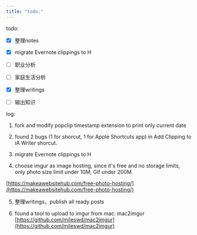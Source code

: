 ```yaml
---
title: "todo:"
---
```

todo:

- [x] 整理notes

- [x] migrate Evernote clippings to H

- [ ] 职业分析

- [ ] 家庭生活分析

- [x] 整理writings

- [ ] 输出知识

log:

1. fork and modify popclip timestamp extension to print only current date

2. found 2 bugs (1 for shorcut, 1 for Apple Shortcuts app) in Add Clipping to iA Writer shorcut.

3. migrate Evernote clippings to H

4. choose imgur as image hosting, since it's free and no storage limits, only photo size limit under 10M, Gif under 200M. 

[https://makeawebsitehub.com/free-photo-hosting/](https://makeawebsitehub.com/free-photo-hosting/)

5. 整理writings，publish all ready posts

6. found a tool to upload to imgur from mac: mac2imgur [https://github.com/mileswd/mac2imgur](https://github.com/mileswd/mac2imgur)
